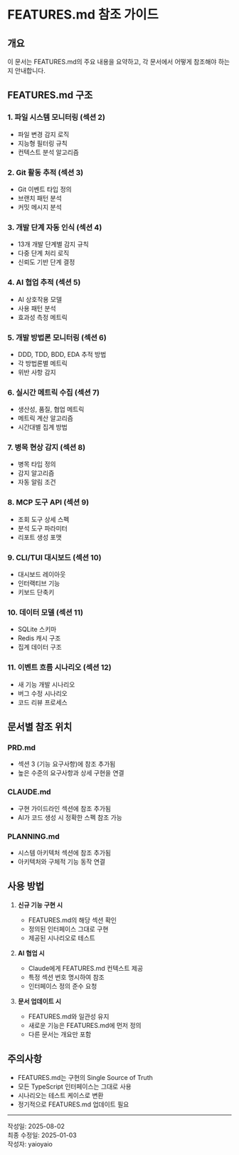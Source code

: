 # FEATURES.md 참조 가이드

## 개요
이 문서는 FEATURES.md의 주요 내용을 요약하고, 각 문서에서 어떻게 참조해야 하는지 안내합니다.

## FEATURES.md 구조

### 1. 파일 시스템 모니터링 (섹션 2)
- 파일 변경 감지 로직
- 지능형 필터링 규칙
- 컨텍스트 분석 알고리즘

### 2. Git 활동 추적 (섹션 3)
- Git 이벤트 타입 정의
- 브랜치 패턴 분석
- 커밋 메시지 분석

### 3. 개발 단계 자동 인식 (섹션 4)
- 13개 개발 단계별 감지 규칙
- 다중 단계 처리 로직
- 신뢰도 기반 단계 결정

### 4. AI 협업 추적 (섹션 5)
- AI 상호작용 모델
- 사용 패턴 분석
- 효과성 측정 메트릭

### 5. 개발 방법론 모니터링 (섹션 6)
- DDD, TDD, BDD, EDA 추적 방법
- 각 방법론별 메트릭
- 위반 사항 감지

### 6. 실시간 메트릭 수집 (섹션 7)
- 생산성, 품질, 협업 메트릭
- 메트릭 계산 알고리즘
- 시간대별 집계 방법

### 7. 병목 현상 감지 (섹션 8)
- 병목 타입 정의
- 감지 알고리즘
- 자동 알림 조건

### 8. MCP 도구 API (섹션 9)
- 조회 도구 상세 스펙
- 분석 도구 파라미터
- 리포트 생성 포맷

### 9. CLI/TUI 대시보드 (섹션 10)
- 대시보드 레이아웃
- 인터랙티브 기능
- 키보드 단축키

### 10. 데이터 모델 (섹션 11)
- SQLite 스키마
- Redis 캐시 구조
- 집계 데이터 구조

### 11. 이벤트 흐름 시나리오 (섹션 12)
- 새 기능 개발 시나리오
- 버그 수정 시나리오
- 코드 리뷰 프로세스

## 문서별 참조 위치

### PRD.md
- 섹션 3 (기능 요구사항)에 참조 추가됨
- 높은 수준의 요구사항과 상세 구현을 연결

### CLAUDE.md
- 구현 가이드라인 섹션에 참조 추가됨
- AI가 코드 생성 시 정확한 스펙 참조 가능

### PLANNING.md
- 시스템 아키텍처 섹션에 참조 추가됨
- 아키텍처와 구체적 기능 동작 연결

## 사용 방법

1. **신규 기능 구현 시**
   - FEATURES.md의 해당 섹션 확인
   - 정의된 인터페이스 그대로 구현
   - 제공된 시나리오로 테스트

2. **AI 협업 시**
   - Claude에게 FEATURES.md 컨텍스트 제공
   - 특정 섹션 번호 명시하여 참조
   - 인터페이스 정의 준수 요청

3. **문서 업데이트 시**
   - FEATURES.md와 일관성 유지
   - 새로운 기능은 FEATURES.md에 먼저 정의
   - 다른 문서는 개요만 포함

## 주의사항

- FEATURES.md는 구현의 Single Source of Truth
- 모든 TypeScript 인터페이스는 그대로 사용
- 시나리오는 테스트 케이스로 변환
- 정기적으로 FEATURES.md 업데이트 필요

---

작성일: 2025-08-02  
최종 수정일: 2025-01-03  
작성자: yaioyaio